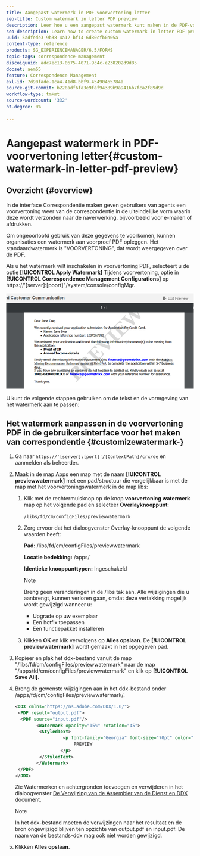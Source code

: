 ```yaml
---
title: Aangepast watermerk in PDF-voorvertoning letter
seo-title: Custom watermark in letter PDF preview
description: Leer hoe u een aangepast watermerk kunt maken in de PDF-voorvertoning.
seo-description: Learn how to create custom watermark in letter PDF preview.
uuid: 5adfede3-9b38-4a12-bf14-6d80cfb0a05a
content-type: reference
products: SG_EXPERIENCEMANAGER/6.5/FORMS
topic-tags: correspondence-management
discoiquuid: adc7ec13-0675-4071-9c4c-e238202d9d85
docset: aem65
feature: Correspondence Management
exl-id: 7d90fade-1ca4-41d8-bbf9-45490465784a
source-git-commit: b220adf6fa3e9faf94389b9a9416b7fca2f89d9d
workflow-type: tm+mt
source-wordcount: '332'
ht-degree: 0%

---
```


# Aangepast watermerk in PDF-voorvertoning letter{#custom-watermark-in-letter-pdf-preview}

## Overzicht {#overview}

In de interface Correspondentie maken geven gebruikers van agents een voorvertoning weer van de correspondentie in de uiteindelijke vorm waarin deze wordt verzonden naar de naverwerking, bijvoorbeeld voor e-mailen of afdrukken.

Om ongeoorloofd gebruik van deze gegevens te voorkomen, kunnen organisaties een watermerk aan voorproef PDF opleggen. Het standaardwatermerk is &quot;VOORVERTONING&quot;, dat wordt weergegeven over de PDF.

Als u het watermerk wilt inschakelen in voorvertoning PDF, selecteert u de optie **[!UICONTROL Apply Watermark]** Tijdens voorvertoning, optie in **[!UICONTROL Correspondence Management Configurations]** op https://&#39;[server]:[poort]&quot;/system/console/configMgr.

![default-watermark](assets/default-watermark.png)

U kunt de volgende stappen gebruiken om de tekst en de vormgeving van het watermerk aan te passen:

## Het watermerk aanpassen in de voorvertoning PDF in de gebruikersinterface voor het maken van correspondentie {#customizewatermark-}

1. Ga naar `https://'[server]:[port]'/[ContextPath]/crx/de` en aanmelden als beheerder.
1. Maak in de map Apps een map met de naam **[!UICONTROL previewwatermark]** met een pad/structuur die vergelijkbaar is met de map met het voorvertoningswatermerk in de map libs:

   1. Klik met de rechtermuisknop op de knop **voorvertoning watermerk** map op het volgende pad en selecteer **Overlayknooppunt**:

      `/libs/fd/cm/configFiles/previewwatermark`

   1. Zorg ervoor dat het dialoogvenster Overlay-knooppunt de volgende waarden heeft:

      **Pad:** /libs/fd/cm/configFiles/previewwatermark

      **Locatie bedekking:** /apps/

      **Identieke knooppunttypen:** Ingeschakeld

      >[!NOTE]
      >
      >Breng geen veranderingen in de /libs tak aan. Alle wijzigingen die u aanbrengt, kunnen verloren gaan, omdat deze vertakking mogelijk wordt gewijzigd wanneer u:
      >
      >    
      >    
      >    * Upgrade op uw exemplaar
      >    * Een hotfix toepassen
      >    * Een functiepakket installeren


   1. Klikken **OK** en klik vervolgens op **Alles opslaan**. De **[!UICONTROL previewwatermark]** wordt gemaakt in het opgegeven pad.

1. Kopieer en plak het ddx-bestand vanuit de map &quot;/libs/fd/cm/configFiles/previewwatermark&quot; naar de map &quot;/apps/fd/cm/configFiles/previewwatermark&quot; en klik op **[!UICONTROL Save All]**.
1. Breng de gewenste wijzigingen aan in het ddx-bestand onder /apps/fd/cm/configFiles/previewwatermark/.

   ```xml
   <DDX xmlns="https://ns.adobe.com/DDX/1.0/">
    <PDF result="output.pdf">
     <PDF source="input.pdf"/>
           <Watermark opacity="15%" rotation="45">
            <StyledText>
                     <p font-family="Georgia" font-size="70pt" color="black" font-weight="bold">
                         PREVIEW
                    </p>
            </StyledText>
           </Watermark>
    </PDF>
   </DDX>
   ```

   Zie Watermerken en achtergronden toevoegen en verwijderen in het dialoogvenster [De Verwijzing van de Assembler van de Dienst en DDX](https://help.adobe.com/en_US/livecycle/11.0/ddxRef.pdf) document.

   >[!NOTE]
   >
   >In het ddx-bestand moeten de verwijzingen naar het resultaat en de bron ongewijzigd blijven ten opzichte van output.pdf en input.pdf. De naam van de bestands-ddx mag ook niet worden gewijzigd.

1. Klikken **Alles opslaan**.
